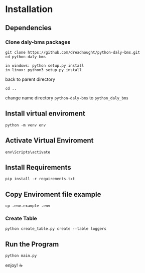 # Installation

## Dependencies
### Clone daly-bms packages
```
git clone https://github.com/dreadnought/python-daly-bms.git
cd python-daly-bms

in windows: python setup.py install
in linux: python3 setup.py install
```

back to parent directory
```
cd ..
```

change name directory ```python-daly-bms``` to ```python_daly_bms```


## Install virtual enviroment
```
python -m venv env
```


## Activate Virtual Enviroment
```
env\Scripts\activate
```


## Install Requirements
```
pip install -r requirements.txt
```


## Copy Enviroment file example
```
cp .env.example .env
```


### Create Table

```
python create_table.py create --table loggers
```


## Run the Program
``` 
python main.py
```

enjoy! ☕
